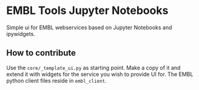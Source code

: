 # EMBL Tools Jupyter Notebooks

Simple ui for EMBL webservices based on Jupyter Notebooks and ipywidgets.

## How to contribute

Use the `core/_template_ui.py` as starting point. Make a copy of it and extend it with widgets for the service you wish to provide UI for. The EMBL python client files reside in `embl_client`.